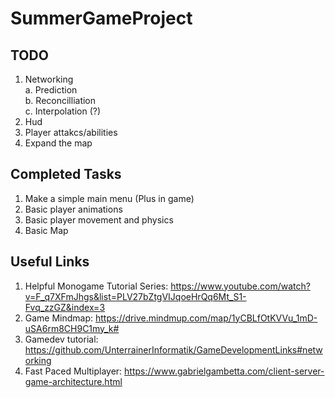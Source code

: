 # SummerGameProject
## TODO
1. Networking  
  a. Prediction  
  b. Reconcilliation  
  c. Interpolation (?)  
2. Hud
3. Player attakcs/abilities
4. Expand the map
## Completed Tasks
1. Make a simple main menu (Plus in game)
2. Basic player animations
3. Basic player movement and physics
4. Basic Map
## Useful Links
1. Helpful Monogame Tutorial Series: https://www.youtube.com/watch?v=F_q7XFmJhgs&list=PLV27bZtgVIJqoeHrQq6Mt_S1-Fvq_zzGZ&index=3
2. Game Mindmap: https://drive.mindmup.com/map/1yCBLfOtKVVu_1mD-uSA6rm8CH9C1my_k#
3. Gamedev tutorial: https://github.com/UnterrainerInformatik/GameDevelopmentLinks#networking
4. Fast Paced Multiplayer: https://www.gabrielgambetta.com/client-server-game-architecture.html
